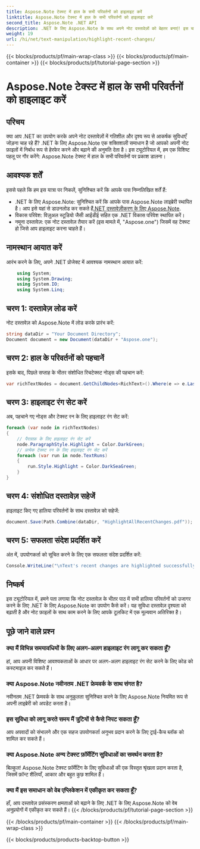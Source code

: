 ```yaml
---
title: Aspose.Note टेक्स्ट में हाल के सभी परिवर्तनों को हाइलाइट करें
linktitle: Aspose.Note टेक्स्ट में हाल के सभी परिवर्तनों को हाइलाइट करें
second_title: Aspose.Note .NET API
description: .NET के लिए Aspose.Note के साथ अपने नोट दस्तावेज़ों को बेहतर बनाएं! इस चरण-दर-चरण ट्यूटोरियल के साथ सीखें कि टेक्स्ट में हाल के परिवर्तनों को कैसे उजागर करें।
weight: 19
url: /hi/net/text-manipulation/highlight-recent-changes/
---
```


{{< blocks/products/pf/main-wrap-class >}}
{{< blocks/products/pf/main-container >}}
{{< blocks/products/pf/tutorial-page-section >}}

# Aspose.Note टेक्स्ट में हाल के सभी परिवर्तनों को हाइलाइट करें

## परिचय
क्या आप .NET का उपयोग करके अपने नोट दस्तावेज़ों में गतिशील और दृश्य रूप से आकर्षक सुविधाएँ जोड़ना चाह रहे हैं? .NET के लिए Aspose.Note एक शक्तिशाली समाधान है जो आपको अपनी नोट फ़ाइलों में निर्बाध रूप से हेरफेर करने और बढ़ाने की अनुमति देता है। इस ट्यूटोरियल में, हम एक विशिष्ट पहलू पर गौर करेंगे: Aspose.Note टेक्स्ट में हाल के सभी परिवर्तनों पर प्रकाश डालना।
## आवश्यक शर्तें
इससे पहले कि हम इस यात्रा पर निकलें, सुनिश्चित करें कि आपके पास निम्नलिखित शर्तें हैं:
-  .NET के लिए Aspose.Note: सुनिश्चित करें कि आपके पास Aspose.Note लाइब्रेरी स्थापित है। आप इसे यहां से डाउनलोड कर सकते हैं[.NET दस्तावेज़ीकरण के लिए Aspose.Note](https://reference.aspose.com/note/net/).
- विकास परिवेश: विज़ुअल स्टूडियो जैसी आईडीई सहित एक .NET विकास परिवेश स्थापित करें।
- नमूना दस्तावेज़: एक नोट दस्तावेज़ तैयार करें (इस मामले में, "Aspose.one") जिसमें वह टेक्स्ट हो जिसे आप हाइलाइट करना चाहते हैं।
## नामस्थान आयात करें
आरंभ करने के लिए, अपने .NET प्रोजेक्ट में आवश्यक नामस्थान आयात करें:
```csharp
    using System;
    using System.Drawing;
    using System.IO;
    using System.Linq;
```
## चरण 1: दस्तावेज़ लोड करें
नोट दस्तावेज़ को Aspose.Note में लोड करके प्रारंभ करें:
```csharp
string dataDir = "Your Document Directory";
Document document = new Document(dataDir + "Aspose.one");
```
## चरण 2: हाल के परिवर्तनों को पहचानें
इसके बाद, पिछले सप्ताह के भीतर संशोधित रिचटेक्स्ट नोड्स की पहचान करें:
```csharp
var richTextNodes = document.GetChildNodes<RichText>().Where(e => e.LastModifiedTime >= DateTime.Today.Subtract(TimeSpan.FromDays(7)));
```
## चरण 3: हाइलाइट रंग सेट करें
अब, पहचाने गए नोड्स और टेक्स्ट रन के लिए हाइलाइट रंग सेट करें:
```csharp
foreach (var node in richTextNodes)
{
    // पैराग्राफ़ के लिए हाइलाइट रंग सेट करें
    node.ParagraphStyle.Highlight = Color.DarkGreen;
    // प्रत्येक टेक्स्ट रन के लिए हाइलाइट रंग सेट करें
    foreach (var run in node.TextRuns)
    {
        run.Style.Highlight = Color.DarkSeaGreen;
    }
}
```
## चरण 4: संशोधित दस्तावेज़ सहेजें
हाइलाइट किए गए हालिया परिवर्तनों के साथ दस्तावेज़ को सहेजें:
```csharp
document.Save(Path.Combine(dataDir, "HighlightAllRecentChanges.pdf"));
```
## चरण 5: सफलता संदेश प्रदर्शित करें
अंत में, उपयोगकर्ता को सूचित करने के लिए एक सफलता संदेश प्रदर्शित करें:
```csharp
Console.WriteLine("\nText's recent changes are highlighted successfully.");
```
## निष्कर्ष
इस ट्यूटोरियल में, हमने पता लगाया कि नोट दस्तावेज़ के भीतर पाठ में सभी हालिया परिवर्तनों को उजागर करने के लिए .NET के लिए Aspose.Note का उपयोग कैसे करें। यह सुविधा दस्तावेज़ दृश्यता को बढ़ाती है और नोट फ़ाइलों के साथ काम करने के लिए आपके टूलकिट में एक मूल्यवान अतिरिक्त है।
## पूछे जाने वाले प्रश्न
### क्या मैं विभिन्न समयावधियों के लिए अलग-अलग हाइलाइट रंग लागू कर सकता हूँ?
हां, आप अपनी विशिष्ट आवश्यकताओं के आधार पर अलग-अलग हाइलाइट रंग सेट करने के लिए कोड को कस्टमाइज़ कर सकते हैं।
### क्या Aspose.Note नवीनतम .NET फ्रेमवर्क के साथ संगत है?
नवीनतम .NET फ्रेमवर्क के साथ अनुकूलता सुनिश्चित करने के लिए Aspose.Note नियमित रूप से अपनी लाइब्रेरी को अपडेट करता है।
### इस सुविधा को लागू करते समय मैं त्रुटियों से कैसे निपट सकता हूँ?
आप अपवादों को संभालने और एक सहज उपयोगकर्ता अनुभव प्रदान करने के लिए ट्राई-कैच ब्लॉक को शामिल कर सकते हैं।
### क्या Aspose.Note अन्य टेक्स्ट फ़ॉर्मेटिंग सुविधाओं का समर्थन करता है?
बिल्कुल! Aspose.Note टेक्स्ट फ़ॉर्मेटिंग के लिए सुविधाओं की एक विस्तृत श्रृंखला प्रदान करता है, जिसमें फ़ॉन्ट शैलियाँ, आकार और बहुत कुछ शामिल हैं।
### क्या मैं इस समाधान को वेब एप्लिकेशन में एकीकृत कर सकता हूँ?
हाँ, आप दस्तावेज़ प्रसंस्करण क्षमताओं को बढ़ाने के लिए .NET के लिए Aspose.Note को वेब अनुप्रयोगों में एकीकृत कर सकते हैं।
{{< /blocks/products/pf/tutorial-page-section >}}

{{< /blocks/products/pf/main-container >}}
{{< /blocks/products/pf/main-wrap-class >}}

{{< blocks/products/products-backtop-button >}}

